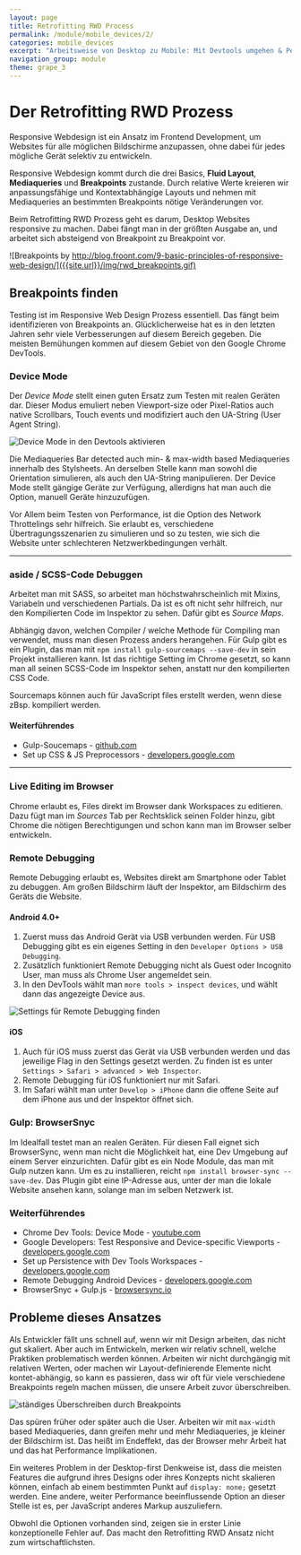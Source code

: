 ```yaml
---
layout: page
title: Retrofitting RWD Process
permalink: /module/mobile_devices/2/
categories: mobile_devices
excerpt: "Arbeitsweise von Desktop zu Mobile: Mit Devtools umgehen & Performance beachten."
navigation_group: module
theme: grape_3
---
```


# Der Retrofitting RWD Prozess

Responsive Webdesign ist ein Ansatz im Frontend Development, um Websites für alle möglichen Bildschirme anzupassen, ohne dabei für jedes mögliche Gerät selektiv zu entwickeln.

Responsive Webdesign kommt durch die drei Basics, **Fluid Layout**, **Mediaqueries** und **Breakpoints** zustande. Durch relative Werte kreieren wir anpassungsfähige und Kontextabhängige Layouts und nehmen mit Mediaqueries an bestimmten Breakpoints nötige Veränderungen vor.

Beim Retrofitting RWD Prozess geht es darum, Desktop Websites responsive zu machen. Dabei fängt man in der größten Ausgabe an, und arbeitet sich absteigend von Breakpoint zu Breakpoint vor.

![Breakpoints by http://blog.froont.com/9-basic-principles-of-responsive-web-design/]({{site.url}}/img/rwd_breakpoints.gif)

## Breakpoints finden

Testing ist im Responsive Web Design Prozess essentiell. Das fängt beim identifizieren von Breakpoints an. Glücklicherweise hat es in den letzten Jahren  sehr viele Verbesserungen auf diesem Bereich gegeben. Die meisten Bemühungen kommen auf diesem Gebiet von den Google Chrome DevTools.

### Device Mode

Der _Device Mode_ stellt einen guten Ersatz zum Testen mit realen Geräten dar. Dieser Modus emuliert neben Viewport-size oder Pixel-Ratios auch native Scrollbars, Touch events und modifiziert auch den UA-String (User Agent String).

![Device Mode in den Devtools aktivieren]({{site.url}}/img/chrome_rwd_mode.png)

Die Mediaqueries Bar detected auch min- & max-width based Mediaqueries innerhalb des Stylsheets. An derselben Stelle kann man sowohl die Orientation simulieren, als auch den UA-String manipulieren. Der Device Mode stellt gängige Geräte zur Verfügung, allerdigns hat man auch die Option, manuell Geräte hinzuzufügen.

Vor Allem beim Testen von Performance, ist die Option des Network Throttelings sehr hilfreich. Sie erlaubt es, verschiedene Übertragungsszenarien zu simulieren und so zu testen, wie sich die Website unter schlechteren Netzwerkbedingungen verhält.

***

### aside / SCSS-Code Debuggen

Arbeitet man mit SASS, so arbeitet man höchstwahrscheinlich mit Mixins, Variabeln und verschiedenen Partials. Da ist es oft nicht sehr hilfreich, nur den Kompilierten Code im Inspektor zu sehen. Dafür gibt es _Source Maps_.

Abhängig davon, welchen Compiler / welche Methode für Compiling man verwendet, muss man diesen Prozess anders herangehen. Für Gulp gibt es ein Plugin, das man mit `npm install gulp-sourcemaps --save-dev` in sein Projekt installieren kann. Ist das richtige Setting im Chrome gesetzt, so kann man all seinen SCSS-Code im Inspektor sehen, anstatt nur den kompilierten CSS Code.

Sourcemaps können auch für JavaScript files erstellt werden, wenn diese zBsp. kompiliert werden.

#### Weiterführendes

+ Gulp-Soucemaps - [github.com](https://github.com/floridoo/gulp-sourcemaps)
+ Set up CSS & JS Preprocessors - [developers.google.com](https://developers.google.com/web/tools/setup/setup-preprocessors?hl=en)

***

### Live Editing im Browser

Chrome erlaubt es, Files direkt im Browser dank Workspaces zu editieren. Dazu fügt man im _Sources_ Tab per Rechtsklick seinen Folder hinzu, gibt Chrome die nötigen Berechtigungen und schon kann man im Browser selber entwickeln.

### Remote Debugging

Remote Debugging erlaubt es, Websites direkt am Smartphone oder Tablet zu debuggen. Am großen Bildschirm läuft der Inspektor, am Bildschirm des Geräts die Website.

#### Android 4.0+

1. Zuerst muss das Android Gerät via USB verbunden werden. Für USB Debugging gibt es ein eigenes Setting in den `Developer Options > USB Debugging`.
2. Zusätzlich funktioniert Remote Debugging nicht als Guest oder Incognito User, man muss als Chrome User angemeldet sein.
3. In den DevTools wählt man `more tools > inspect devices`, und wählt dann das angezeigte Device aus.

![Settings für Remote Debugging finden]({{site.url}}/img/chrome_remote_debugging.png)

#### iOS

1. Auch für iOS muss zuerst das Gerät via USB verbunden werden und das jeweilige Flag in den Settings gesetzt werden. Zu finden ist es unter `Settings > Safari > advanced > Web Inspector`.
2. Remote Debugging für iOS funktioniert nur mit Safari.
3. Im Safari wählt man unter `Develop > iPhone` dann die offene Seite auf dem iPhone aus und der Inspektor öffnet sich.

### Gulp: BrowserSnyc

Im Idealfall testet man an realen Geräten. Für diesen Fall eignet sich BrowserSync, wenn man nicht die Möglichkeit hat, eine Dev Umgebung auf einem Server einzurichten. Dafür gibt es ein Node Module, das man mit Gulp nutzen kann. Um es zu installieren, reicht `npm install browser-sync --save-dev`. Das Plugin gibt eine IP-Adresse aus, unter der man die lokale Website ansehen kann, solange man im selben Netzwerk ist.

### Weiterführendes

+ Chrome Dev Tools: Device Mode - [youtube.com](https://www.youtube.com/watch?v=FrAZWiMWRa4)
+ Google Developers: Test Responsive and Device-specific Viewports - [developers.google.com](https://developers.google.com/web/tools/chrome-devtools/iterate/device-mode/emulate-mobile-viewports)
+ Set up Persistence with Dev Tools Workspaces - [developers.google.com](https://developers.google.com/web/tools/setup/setup-workflow)
+ Remote Debugging Android Devices - [developers.google.com](https://developers.google.com/web/tools/chrome-devtools/debug/remote-debugging/remote-debugging)
+ BrowserSnyc + Gulp.js - [browsersync.io](https://www.browsersync.io/docs/gulp/)

## Probleme dieses Ansatzes

Als Entwickler fällt uns schnell auf, wenn wir mit Design arbeiten, das nicht gut skaliert. Aber auch im Entwickeln, merken wir relativ schnell, welche Praktiken problematisch werden können. Arbeiten wir nicht durchgängig mit relativen Werten, oder machen wir Layout-definierende Elemente nicht kontet-abhängig, so kann es passieren, dass wir oft für viele verschiedene Breakpoints regeln machen müssen, die unsere Arbeit zuvor überschreiben.

![ständiges Überschreiben durch Breakpoints]({{site.url}}/additive_breakpoints.png)

Das spüren früher oder später auch die User. Arbeiten wir mit `max-width` based Mediaqueries, dann greifen mehr und mehr Mediaqueries, je kleiner der Bildschirm ist. Das heißt im Endeffekt, das der Browser mehr Arbeit hat und das hat Performance Implikationen.

Ein weiteres Problem in der Desktop-first Denkweise ist, dass die meisten Features die aufgrund ihres Designs oder ihres Konzepts nicht skalieren können, einfach ab einem bestimmten Punkt auf `display: none;` gesetzt werden. Eine andere, weiter Performance beeinflussende Option an dieser Stelle ist es, per JavaScript anderes Markup auszuliefern.

Obwohl die Optionen vorhanden sind, zeigen sie in erster Linie konzeptionelle Fehler auf. Das macht den Retrofitting RWD Ansatz nicht zum wirtschaftlichsten.